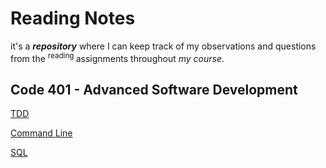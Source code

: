 # Reading Notes

it's a ***repository*** where I can keep track of my observations and questions from the <sup> reading </sup> assignments throughout *my course*.

## Code 401 - Advanced Software Development

[TDD](./tdd/tdd.md)

[Command Line](./commandline/cl.md)

[SQL](./sql/sql.md)